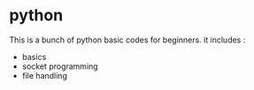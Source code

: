 # python
This is a bunch of python basic codes for beginners. 
it includes :
  - basics
  - socket programming
  - file handling
